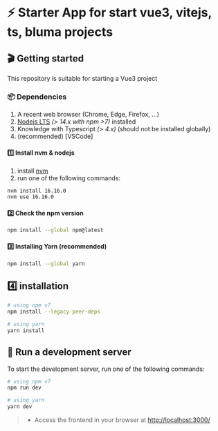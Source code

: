 # ⚡️ Starter App for start vue3, vitejs, ts, bluma projects

## 🎬 Getting started

This repository is suitable for starting a Vue3 project

### 📦 Dependencies

1. A recent web browser (Chrome, Edge, Firefox, ...)
2. [Nodejs LTS](https://nodejs.org/en/) _(> 14.x with npm >7)_ installed
3. Knowledge with Typescript _(> 4.x)_ (should not be installed globally)
4. (recommended) [VSCode]

#### 1️⃣ Install nvm & nodejs

1. install [nvm](https://github.com/nvm-sh/nvm)
2. run one of the following commands:

```bash
nvm install 16.16.0
nvm use 16.16.0
```

#### 2️⃣ Check the npm version

```bash
npm install --global npm@latest
```

#### 3️⃣ Installing Yarn (recommended)

```bash
npm install --global yarn
```

## 4️⃣ installation

```bash
# using npm v7
npm install --legacy-peer-deps

# using yarn
yarn install
```

## 🚀 Run a development server

To start the development server, run one of the following commands:

```bash
# using npm v7
npm run dev

# using yarn
yarn dev
```

> - Access the frontend in your browser at [http://localhost:3000/](http://localhost:3000/)
